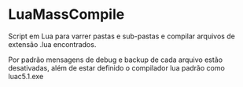 LuaMassCompile
==============

Script em Lua para varrer pastas e sub-pastas e compilar arquivos de extensão .lua encontrados.

Por padrão mensagens de debug e backup de cada arquivo estão desativadas, além de estar definido o compilador lua padrão como luac5.1.exe
